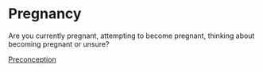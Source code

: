 <h1>Pregnancy</h1>

Are you currently pregnant, attempting to become pregnant, thinking about becoming pregnant or unsure?

[Preconception](preconception)
